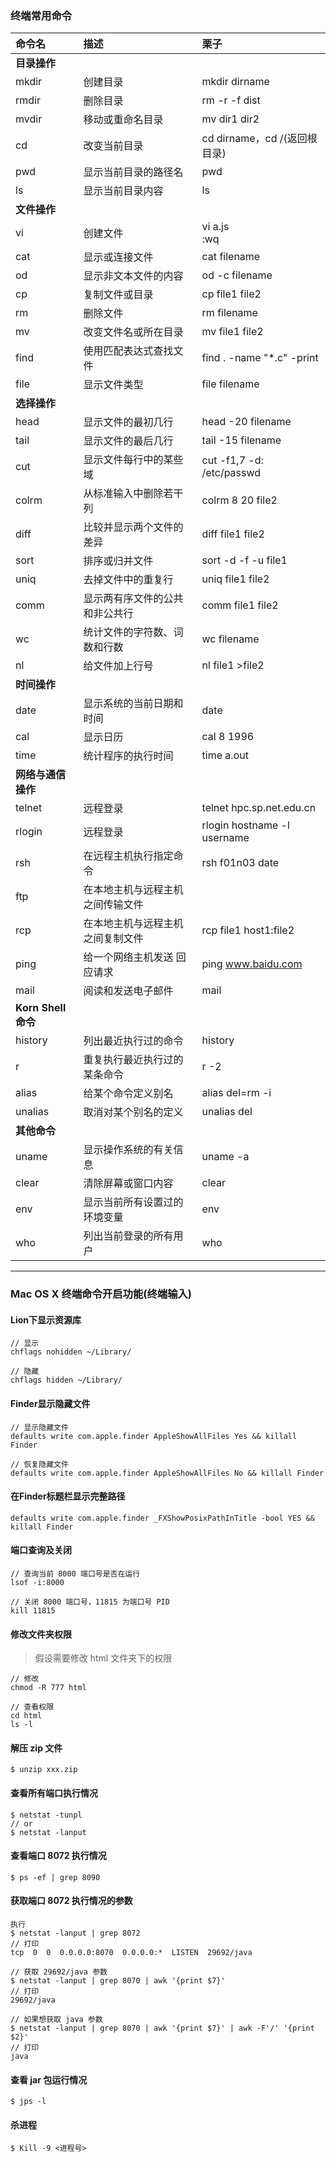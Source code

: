 ### 终端常用命令

|命令名|描述|栗子|
|:---|:---|:---|
|**目录操作**|||
|mkdir|创建目录|mkdir dirname|
|rmdir|删除目录|rm -r -f dist|
|mvdir|移动或重命名目录|mv dir1 dir2|
|cd|改变当前目录|cd dirname，cd /(返回根目录)|
|pwd|显示当前目录的路径名|pwd|
|ls|显示当前目录内容|ls|
|**文件操作**|||
|vi|创建文件|vi a.js<br/>:wq|
|cat|显示或连接文件|cat filename|
|od|显示非文本文件的内容|od -c filename|
|cp|复制文件或目录|cp file1 file2|
|rm|删除文件|rm filename|
|mv|改变文件名或所在目录|mv file1 file2|
|find|使用匹配表达式查找文件|find . -name "*.c" -print|
|file|显示文件类型|file filename|
|**选择操作**|||
|head|显示文件的最初几行|head -20 filename|
|tail|显示文件的最后几行|tail -15 filename|
|cut|显示文件每行中的某些域|cut -f1,7 -d: /etc/passwd|
|colrm|从标准输入中删除若干列|colrm 8 20 file2|
|diff|比较并显示两个文件的差异|diff file1 file2|
|sort|排序或归并文件|sort -d -f -u file1|
|uniq|去掉文件中的重复行|uniq file1 file2|
|comm|显示两有序文件的公共和非公共行|comm file1 file2|
|wc|统计文件的字符数、词数和行数|wc filename|
|nl|给文件加上行号|nl file1 >file2|
|**时间操作**|||
|date|显示系统的当前日期和时间|date|
|cal|显示日历|cal 8 1996|
|time|统计程序的执行时间|time a.out|
|**网络与通信操作**|||
|telnet|远程登录|telnet hpc.sp.net.edu.cn|
|rlogin|远程登录|rlogin hostname -l username|
|rsh|在远程主机执行指定命令|rsh f01n03 date|
|ftp|在本地主机与远程主机之间传输文件||
|rcp|在本地主机与远程主机 之间复制文件|rcp file1 host1:file2|
|ping|给一个网络主机发送 回应请求|ping www.baidu.com|
|mail|阅读和发送电子邮件|mail|
|**Korn Shell 命令**|||
|history|列出最近执行过的命令|history|
|r|重复执行最近执行过的某条命令|r -2|
|alias|给某个命令定义别名|alias del=rm -i|
|unalias|取消对某个别名的定义|unalias del|
|**其他命令**|||
|uname|显示操作系统的有关信息|uname -a|
|clear|清除屏幕或窗口内容|clear|
|env|显示当前所有设置过的环境变量|env|
|who|列出当前登录的所有用户|who|

----

### Mac OS X 终端命令开启功能(终端输入)

#### Lion下显示资源库
```
// 显示
chflags nohidden ~/Library/

// 隐藏
chflags hidden ~/Library/
```

#### Finder显示隐藏文件
```
// 显示隐藏文件
defaults write com.apple.finder AppleShowAllFiles Yes && killall Finder

// 恢复隐藏文件
defaults write com.apple.finder AppleShowAllFiles No && killall Finder
```

#### 在Finder标题栏显示完整路径
```
defaults write com.apple.finder _FXShowPosixPathInTitle -bool YES && killall Finder
```

#### 端口查询及关闭

```
// 查询当前 8000 端口号是否在运行
lsof -i:8000

// 关闭 8000 端口号，11815 为端口号 PID
kill 11815
```

#### 修改文件夹权限

> 假设需要修改 html 文件夹下的权限

```
// 修改
chmod -R 777 html

// 查看权限
cd html
ls -l
```

#### 解压 zip 文件

```
$ unzip xxx.zip
```

#### 查看所有端口执行情况

```
$ netstat -tunpl
// or
$ netstat -lanput
```

#### 查看端口 8072 执行情况

```
$ ps -ef | grep 8090
```

#### 获取端口 8072 执行情况的参数

```
执行
$ netstat -lanput | grep 8072
// 打印
tcp  0  0  0.0.0.0:8070  0.0.0.0:*  LISTEN  29692/java

// 获取 29692/java 参数
$ netstat -lanput | grep 8070 | awk '{print $7}'
// 打印
29692/java

// 如果想获取 java 参数
$ netstat -lanput | grep 8070 | awk '{print $7}' | awk -F'/' '{print $2}'
// 打印
java
```

#### 查看 jar 包运行情况

```
$ jps -l
```

#### 杀进程

```
$ Kill -9 <进程号>
```
